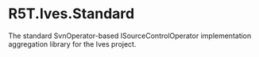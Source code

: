 # R5T.Ives.Standard
The standard SvnOperator-based ISourceControlOperator implementation aggregation library for the Ives project.
